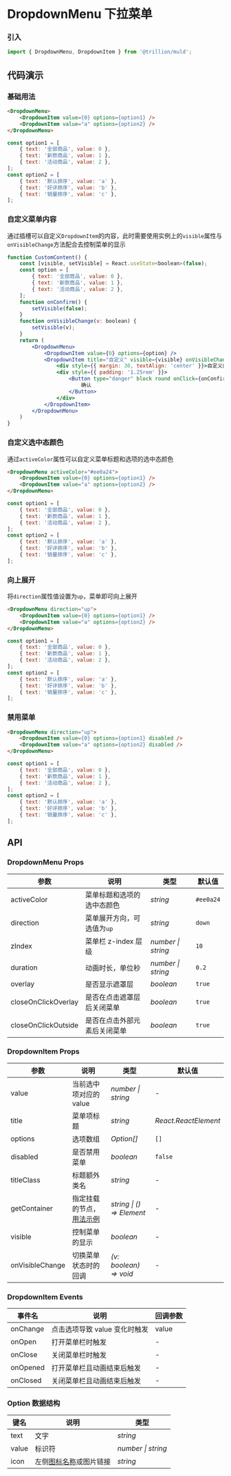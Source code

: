 # DropdownMenu 下拉菜单

### 引入

```js
import { DropdownMenu, DropdownItem } from '@trillion/muld';
```

## 代码演示

### 基础用法

```html
<DropdownMenu>
    <DropdownItem value={0} options={option1} />
    <DropdownItem value="a" options={option2} />
</DropdownMenu>
```

```js
const option1 = [
    { text: '全部商品', value: 0 },
    { text: '新款商品', value: 1 },
    { text: '活动商品', value: 2 },
];
const option2 = [
    { text: '默认排序', value: 'a' },
    { text: '好评排序', value: 'b' },
    { text: '销量排序', value: 'c' },
];
```

### 自定义菜单内容

通过插槽可以自定义`DropdownItem`的内容，此时需要使用实例上的`visible`属性与`onVisibleChange`方法配合去控制菜单的显示

```jsx
function CustomContent() {
    const [visible, setVisible] = React.useState<boolean>(false);
    const option = [
        { text: '全部商品', value: 0 },
        { text: '新款商品', value: 1 },
        { text: '活动商品', value: 2 },
    ];
    function onConfirm() {
        setVisible(false);
    }
    function onVisibleChange(v: boolean) {
        setVisible(v);
    }
    return (
        <DropdownMenu>
            <DropdownItem value={0} options={option} />
            <DropdownItem title="自定义" visible={visible} onVisibleChange={onVisibleChange}>
                <div style={{ margin: 30, textAlign: 'center' }}>自定义内容</div>
                <div style={{ padding: '1.25rem' }}>
                    <Button type="danger" block round onClick={onConfirm}>
                        确认
                    </Button>
                </div>
            </DropdownItem>
        </DropdownMenu>
    )
}
```

### 自定义选中态颜色

通过`activeColor`属性可以自定义菜单标题和选项的选中态颜色

```html
<DropdownMenu activeColor="#ee0a24">
    <DropdownItem value={0} options={option1} />
    <DropdownItem value="a" options={option2} />
</DropdownMenu>
```

```js
const option1 = [
    { text: '全部商品', value: 0 },
    { text: '新款商品', value: 1 },
    { text: '活动商品', value: 2 },
];
const option2 = [
    { text: '默认排序', value: 'a' },
    { text: '好评排序', value: 'b' },
    { text: '销量排序', value: 'c' },
];
```

### 向上展开

将`direction`属性值设置为`up`，菜单即可向上展开

```html
<DropdownMenu direction="up">
    <DropdownItem value={0} options={option1} />
    <DropdownItem value="a" options={option2} />
</DropdownMenu>
```

```js
const option1 = [
    { text: '全部商品', value: 0 },
    { text: '新款商品', value: 1 },
    { text: '活动商品', value: 2 },
];
const option2 = [
    { text: '默认排序', value: 'a' },
    { text: '好评排序', value: 'b' },
    { text: '销量排序', value: 'c' },
];
```

### 禁用菜单

```html
<DropdownMenu direction="up">
    <DropdownItem value={0} options={option1} disabled />
    <DropdownItem value="a" options={option2} disabled />
</DropdownMenu>
```

```js
const option1 = [
    { text: '全部商品', value: 0 },
    { text: '新款商品', value: 1 },
    { text: '活动商品', value: 2 },
];
const option2 = [
    { text: '默认排序', value: 'a' },
    { text: '好评排序', value: 'b' },
    { text: '销量排序', value: 'c' },
];
```

## API

### DropdownMenu Props

| 参数 | 说明 | 类型 | 默认值 |
| --- | --- | --- | --- |
| activeColor | 菜单标题和选项的选中态颜色 | _string_ | `#ee0a24` |
| direction  | 菜单展开方向，可选值为`up` | _string_ | `down` |
| zIndex | 菜单栏 z-index 层级 | _number \| string_ | `10` |
| duration | 动画时长，单位秒 | _number \| string_ | `0.2` |
| overlay | 是否显示遮罩层 | _boolean_ | `true` |
| closeOnClickOverlay | 是否在点击遮罩层后关闭菜单 | _boolean_ | `true` |
| closeOnClickOutside  | 是否在点击外部元素后关闭菜单 | _boolean_ | `true` |

### DropdownItem Props

| 参数 | 说明 | 类型 | 默认值 |
| --- | --- | --- | --- |
| value | 当前选中项对应的 value | _number \| string_ | - |
| title | 菜单项标题 | _string_ | _React.ReactElement_ | 当前选中项文字 |
| options | 选项数组 | _Option[]_ | `[]` |
| disabled | 是否禁用菜单 | _boolean_ | `false` |
| titleClass | 标题额外类名 | _string_ | - |
| getContainer  | 指定挂载的节点，[用法示例](#/zh-CN/popup#zhi-ding-gua-zai-wei-zhi) | _string \| () => Element_ | - |
| visible | 控制菜单的显示 | _boolean_ | - |
| onVisibleChange | 切换菜单状态时的回调 | _(v: boolean) => void_ | - |

### DropdownItem Events

| 事件名 | 说明                          | 回调参数 |
| ------ | ----------------------------- | -------- |
| onChange | 点击选项导致 value 变化时触发 | value    |
| onOpen   | 打开菜单栏时触发              | -        |
| onClose  | 关闭菜单栏时触发              | -        |
| onOpened | 打开菜单栏且动画结束后触发    | -        |
| onClosed | 关闭菜单栏且动画结束后触发    | -        |

### Option 数据结构

| 键名  | 说明                                   | 类型               |
| ----- | -------------------------------------- | ------------------ |
| text  | 文字                                   | _string_           |
| value | 标识符                                 | _number \| string_ |
| icon  | 左侧[图标名称](#/zh-CN/icon)或图片链接 | _string_           |
